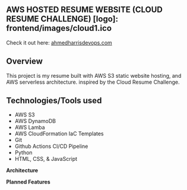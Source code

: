 ## **AWS HOSTED RESUME WEBSITE (CLOUD RESUME CHALLENGE)** [logo]: frontend/images/cloud1.ico


Check it out here: [ahmedharrisdevops.com](https://ahmedharrisdevops.com )


## **Overview**
This project is my resume built with AWS S3 static website hosting, and AWS serverless architecture. inspired by the Cloud Resume Challenge. 



## **Technologies/Tools used**
* AWS S3
* AWS DynamoDB
* AWS Lamba
* AWS CloudFormation IaC Templates 
* Git
* Github Actions CI/CD Pipeline
* Python
* HTML, CSS, & JavaScript





**Architecture**



**Planned Features**
